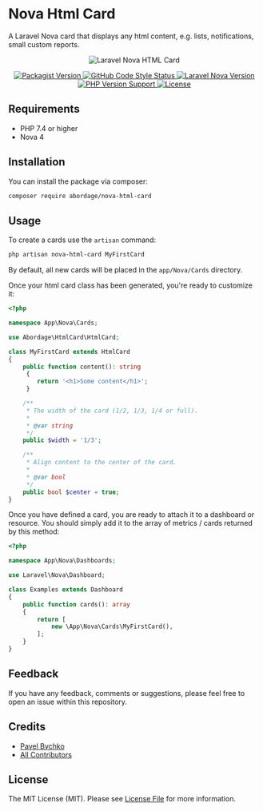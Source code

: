 # Nova Html Card

A Laravel Nova card that displays any html content, e.g. lists, notifications, small custom reports.

<p style="text-align: center;" align="center">
<img alt="Laravel Nova HTML Card" src="https://github.com/abordage/nova-html-card/blob/master/docs/images/abordage-nova-html-card.png?raw=true">
</p>


<p style="text-align: center;" align="center">

<a href="https://packagist.org/packages/abordage/nova-html-card" title="Packagist version">
    <img alt="Packagist Version" src="https://img.shields.io/packagist/v/abordage/nova-html-card">
</a>

<a href="https://github.com/abordage/nova-html-card/actions/workflows/php-cs-fixer.yml" title="GitHub Code Style Status">
    <img alt="GitHub Code Style Status" src="https://img.shields.io/github/workflow/status/abordage/nova-html-card/PHP%20CS%20Fixer?label=code%20style">
</a>

<a href="https://nova.laravel.com/docs/4.0/" title="Laravel Nova Version">
    <img alt="Laravel Nova Version" src="https://img.shields.io/badge/laravel%20nova-4.0-1DA5E7">
</a>

<a href="https://www.php.net/" title="PHP version">
    <img alt="PHP Version Support" src="https://img.shields.io/packagist/php-v/abordage/nova-html-card">
</a>

<a href="https://github.com/abordage/nova-html-card/blob/master/LICENSE.md" title="License">
    <img alt="License" src="https://img.shields.io/github/license/abordage/nova-html-card">
</a>


</p>

## Requirements
- PHP 7.4 or higher
- Nova 4

## Installation

You can install the package via composer:

```bash
composer require abordage/nova-html-card
```

## Usage

To create a cards use the `artisan` command:

```bash
php artisan nova-html-card MyFirstCard
```
By default, all new cards will be placed in the `app/Nova/Cards` directory.

Once your html card class has been generated, you're ready to customize it:

```php
<?php

namespace App\Nova\Cards;

use Abordage\HtmlCard\HtmlCard;

class MyFirstCard extends HtmlCard
{
    public function content(): string
     {
        return '<h1>Some content</h1>';
     }

    /**
     * The width of the card (1/2, 1/3, 1/4 or full).
     *
     * @var string
     */
    public $width = '1/3';

    /**
     * Align content to the center of the card.
     *
     * @var bool
     */
    public bool $center = true;
}
```

Once you have defined a card, you are ready to attach it to a dashboard or resource. You should simply add it to the array of metrics / cards returned by this method:

```php
<?php

namespace App\Nova\Dashboards;

use Laravel\Nova\Dashboard;

class Examples extends Dashboard
{
    public function cards(): array
    {
        return [
            new \App\Nova\Cards\MyFirstCard(),
        ];
    }
}
```

## Feedback
If you have any feedback, comments or suggestions, please feel free to open an issue within this repository.

## Credits

- [Pavel Bychko](https://github.com/abordage)
- [All Contributors](../../contributors)

## License

The MIT License (MIT). Please see [License File](LICENSE.md) for more information.
